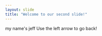```yaml
---
layout: slide
title: "Welcome to our second slide!"
---
```

my name's jeff
Use the left arrow to go back!
